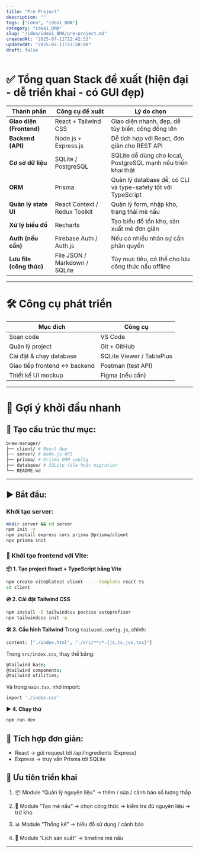 ```yaml
---
title: "Pre Project"
description: ""
tags: ["idea", "idea1_BMA"]
category: "idea1_BMA"
slug: "/idea/idea1_BMA/pre-project.md"
createdAt: "2025-07-11T12:42:53"
updatedAt: "2025-07-11T23:58:08"
draft: false
---
```

# ✅ Tổng quan Stack đề xuất (hiện đại - dễ triển khai - có GUI đẹp)

| Thành phần             | Công cụ đề xuất            | Lý do chọn                                                                 |
|------------------------|----------------------------|-----------------------------------------------------------------------------|
| **Giao diện (Frontend)** | React + Tailwind CSS        | Giao diện nhanh, đẹp, dễ tùy biến, cộng đồng lớn                           |
| **Backend (API)**      | Node.js + Express.js        | Dễ tích hợp với React, đơn giản cho REST API                               |
| **Cơ sở dữ liệu**       | SQLite / PostgreSQL         | SQLite dễ dùng cho local, PostgreSQL mạnh nếu triển khai thật              |
| **ORM**                | Prisma                      | Quản lý database dễ, có CLI và type-safety tốt với TypeScript              |
| **Quản lý state UI**    | React Context / Redux Toolkit | Quản lý form, nhập kho, trạng thái mẻ nấu                                  |
| **Xử lý biểu đồ**       | Recharts                    | Tạo biểu đồ tồn kho, sản xuất mẻ đơn giản                                  |
| **Auth (nếu cần)**      | Firebase Auth / Auth.js     | Nếu có nhiều nhân sự cần phân quyền                                        |
| **Lưu file (công thức)**| File JSON / Markdown / SQLite | Tùy mục tiêu, có thể cho lưu công thức nấu offline                        |

___

# 🛠️ Công cụ phát triển

| Mục đích                        | Công cụ             |
|---------------------------------|----------------------|
| Soạn code                      | VS Code             |
| Quản lý project                | Git + GitHub        |
| Cài đặt & chạy database        | SQLite Viewer / TablePlus |
| Giao tiếp frontend ↔ backend   | Postman (test API)  |
| Thiết kế UI mockup             | Figma (nếu cần)     |

___

# 🚀 Gợi ý khởi đầu nhanh

## 📁 Tạo cấu trúc thư mục:

```bash
brew-manager/
├── client/ # React App
├── server/ # Node.js API
├── prisma/ # Prisma ORM config
├── database/ # SQLite file hoặc migration
└── README.md
```

___

## ▶️ Bắt đầu:

### Khởi tạo server:

```bash
mkdir server && cd server
npm init -y
npm install express cors prisma @prisma/client
npx prisma init
```

### 🚀 Khởi tạo frontend với Vite:


**📦 1. Tạo project React + TypeScript bằng Vite**
```bash
npm create vite@latest client -- --template react-ts
cd client
```
**💿 2. Cài đặt Tailwind CSS**
```bash
npm install -D tailwindcss postcss autoprefixer
npx tailwindcss init -p
```

**🛠️ 3. Cấu hình Tailwind**
Trong `tailwind.config.js`, chỉnh:
```bash
content: ["./index.html", "./src/**/*.{js,ts,jsx,tsx}"]
```

Trong `src/index.css`, thay thế bằng:

```bash
@tailwind base;
@tailwind components;
@tailwind utilities;
```
Và trong `main.tsx`, nhớ import:
```bash
import './index.css'
```
**▶️ 4. Chạy thử**
```bash
npm run dev
```

## 🔁 Tích hợp đơn giản:
- React → gửi request tới /api/ingredients (Express)
- Express → truy vấn Prisma tới SQLite

## 🎯 Ưu tiên triển khai
1. 📦 Module “Quản lý nguyên liệu” → thêm / sửa / cảnh báo số lượng thấp

2. 🍺 Module “Tạo mẻ nấu” → chọn công thức → kiểm tra đủ nguyên liệu → trừ kho

3. 📊 Module “Thống kê” → biểu đồ sử dụng / cảnh báo

4. 📅 Module “Lịch sản xuất” → timeline mẻ nấu

___